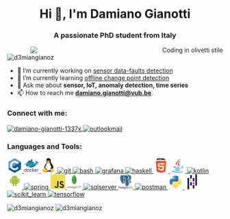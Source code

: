 <h1 align="center">Hi 👋, I'm Damiano Gianotti</h1>
<h3 align="center">A passionate PhD student from Italy</h3>
<p></p>
<p></p>
<p align="right">
	<img align="right" alt="Coding in olivetti stile" width="450" src="https://i.makeagif.com/media/6-16-2020/F0wDfd.gif" />
</p>
<p align="left"><img src="https://komarev.com/ghpvc/?username=d3miangianoz&label=Profile%20views&color=0e75b6&style=flat" alt="d3miangianoz" /></p>

- 🔭 I’m currently working on [sensor data-faults detection](https://dl.acm.org/doi/10.1145/1525856.1525863)
- 🌱 I’m currently learning [offline change point detection](https://centre-borelli.github.io/ruptures-docs/getting-started/basic-usage/#change-point-detection) 
- 💬 Ask me about **sensor, IoT, anomaly detection, time series**
- 📫 How to reach me **damiano.gianotti@vub.be**

<h3 align="left">Connect with me:</h3>
<p align="left">
	<a href="https://linkedin.com/in/damiano-gianotti-1337x" target="blank">
		<img
			align="center"
			src="https://raw.githubusercontent.com/rahuldkjain/github-profile-readme-generator/master/src/images/icons/Social/linked-in-alt.svg"
			alt="damiano-gianotti-1337x"
			height="30"
			width="35"
		/>
  <a href="mailto:damiano.gianotti@vub.be" target="blank">
		<img
			align="center"
			src="https://upload.wikimedia.org/wikipedia/commons/d/df/Microsoft_Office_Outlook_%282018%E2%80%93present%29.svg"
			alt="outlookmail"
			height="30"
			width="35"
		/>
	</a>
</p>
<h3 align="left">Languages and Tools:</h3>
<p align="left">
	<a href="https://www.cprogramming.com/" target="_blank" rel="noreferrer">
		<img src="https://raw.githubusercontent.com/devicons/devicon/master/icons/c/c-original.svg" alt="c" width="35" height="35" />
	</a>
	<a href="https://www.docker.com/" target="_blank" rel="noreferrer">
		<img src="https://raw.githubusercontent.com/devicons/devicon/master/icons/docker/docker-original-wordmark.svg" alt="docker" width="35" height="35" />
	</a>
  <a href="https://www.linux.org/" target="_blank" rel="noreferrer">
		<img src="https://raw.githubusercontent.com/devicons/devicon/master/icons/linux/linux-original.svg" alt="linux" width="35" height="35" />
	</a>
	<a href="https://git-scm.com/" target="_blank" rel="noreferrer"> <img src="https://www.vectorlogo.zone/logos/git-scm/git-scm-icon.svg" alt="git" width="35" height="35" /> </a>
  <a href="https://manpages.org/bash" target="_blank" rel="noreferrer"> 
    <img src="https://cdn.jsdelivr.net/gh/devicons/devicon/icons/bash/bash-plain.svg" alt="bash" width="35" height="35" /> 
  </a>  
	<a href="https://grafana.com" target="_blank" rel="noreferrer"> <img src="https://www.vectorlogo.zone/logos/grafana/grafana-icon.svg" alt="grafana" width="35" height="35" /> </a>
	<a href="https://www.haskell.org/" target="_blank" rel="noreferrer"> <img src="https://upload.wikimedia.org/wikipedia/commons/1/1c/Haskell-Logo.svg" alt="haskell" width="35" height="35" /> </a>
	<a href="https://www.w3.org/html/" target="_blank" rel="noreferrer">
		<img src="https://raw.githubusercontent.com/devicons/devicon/master/icons/html5/html5-original-wordmark.svg" alt="html5" width="35" height="35" />
	</a>
	<a href="https://www.java.com" target="_blank" rel="noreferrer">
		<img src="https://raw.githubusercontent.com/devicons/devicon/master/icons/java/java-original.svg" alt="java" width="35" height="35" />
	</a>
  <a href="https://kotlinlang.org" target="_blank" rel="noreferrer"> <img src="https://www.vectorlogo.zone/logos/kotlinlang/kotlinlang-icon.svg" alt="kotlin" width="35" height="35" /> </a>
  <a href="https://developer.android.com" target="_blank" rel="noreferrer">
		<img src="https://raw.githubusercontent.com/devicons/devicon/master/icons/android/android-original-wordmark.svg" alt="android" width="35" height="35" />
	</a>
	<a href="https://spring.io/" target="_blank" rel="noreferrer"> <img src="https://www.vectorlogo.zone/logos/springio/springio-icon.svg" alt="spring" width="35" height="35" /> </a>
	<a href="https://developer.mozilla.org/en-US/docs/Web/JavaScript" target="_blank" rel="noreferrer">
		<img src="https://raw.githubusercontent.com/devicons/devicon/master/icons/javascript/javascript-original.svg" alt="javascript" width="35" height="35" />
	</a>
	<a href="https://www.mongodb.com/" target="_blank" rel="noreferrer">
		<img src="https://raw.githubusercontent.com/devicons/devicon/master/icons/mongodb/mongodb-original-wordmark.svg" alt="mongodb" width="35" height="35" />
	</a>
 	<a href="https://www.microsoft.com/en-us/sql-server/" target="_blank" rel="noreferrer">
		 <img src="https://cdn.jsdelivr.net/gh/devicons/devicon/icons/microsoftsqlserver/microsoftsqlserver-plain-wordmark.svg" alt="sqlserver" width="35" height="35" />
	</a>
	<a href="https://www.postgresql.org" target="_blank" rel="noreferrer">
		<img src="https://raw.githubusercontent.com/devicons/devicon/master/icons/postgresql/postgresql-original-wordmark.svg" alt="postgresql" width="35" height="35" />
	</a>
	<a href="https://postman.com" target="_blank" rel="noreferrer"> <img src="https://www.vectorlogo.zone/logos/getpostman/getpostman-icon.svg" alt="postman" width="35" height="35" /> </a>
	<a href="https://www.python.org" target="_blank" rel="noreferrer">
		<img src="https://raw.githubusercontent.com/devicons/devicon/master/icons/python/python-original.svg" alt="python" width="35" height="35" />
	</a>
  <a href="https://pandas.pydata.org/" target="_blank" rel="noreferrer">
		<img src="https://raw.githubusercontent.com/devicons/devicon/2ae2a900d2f041da66e950e4d48052658d850630/icons/pandas/pandas-original.svg" alt="pandas" width="35" height="35" />
	</a>
	<a href="https://scikit-learn.org/" target="_blank" rel="noreferrer">
		<img src="https://upload.wikimedia.org/wikipedia/commons/0/05/Scikit_learn_logo_small.svg" alt="scikit_learn" width="35" height="35" />
	</a>
	<a href="https://www.tensorflow.org" target="_blank" rel="noreferrer"> <img src="https://www.vectorlogo.zone/logos/tensorflow/tensorflow-icon.svg" alt="tensorflow" width="35" height="35" /> </a>     
</p>
<p></p>
<p>
	<a> <img height="150" align="center" src="https://github-readme-stats.vercel.app/api?username=d3miangianoz&show_icons=true&locale=en&count_private=true" alt="d3miangianoz" /> </a>
	<a> <img height="150" align="center" src="https://github-readme-streak-stats.herokuapp.com/?user=d3miangianoz" alt="d3miangianoz" /> </a>
</p>
